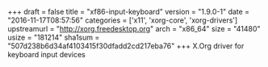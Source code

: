 +++
draft = false
title = "xf86-input-keyboard"
version = "1.9.0-1"
date = "2016-11-17T08:57:56"
categories = ['x11', 'xorg-core', 'xorg-drivers']
upstreamurl = "http://xorg.freedesktop.org"
arch = "x86_64"
size = "41480"
usize = "181214"
sha1sum = "507d238b6d34af4103415f30dfadd2cd217eba76"
+++
X.Org driver for keyboard input devices